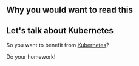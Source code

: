 
## Why you would want to read this

## Let's talk about Kubernetes

So you want to benefit from [Kubernetes](https://kubernetes.io/)?

Do your homework!